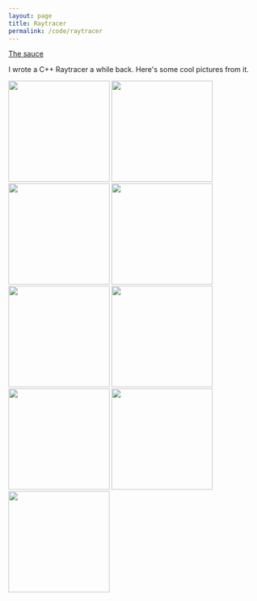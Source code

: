 ```yaml
---
layout: page
title: Raytracer
permalink: /code/raytracer
---
```


[The sauce](https://github.com/cmlaverdiere/raytracer)

I wrote a C++ Raytracer a while back. Here's some cool pictures from it.

<img src="{{ site.baseurl }}/assets/raytracer/teapot-12.png" width="200">
<img src="{{ site.baseurl }}/assets/raytracer/balls-4.png" width="200">
<img src="{{ site.baseurl }}/assets/raytracer/c3.png" width="200">
<img src="{{ site.baseurl }}/assets/raytracer/c7.png" width="200">
<img src="{{ site.baseurl }}/assets/raytracer/s34.png" width="200">
<img src="{{ site.baseurl }}/assets/raytracer/c8.png" width="200">
<img src="{{ site.baseurl }}/assets/raytracer/s36.png" width="200">
<img src="{{ site.baseurl }}/assets/raytracer/s38.png" width="200">
<img src="{{ site.baseurl }}/assets/raytracer/s48.png" width="200">
